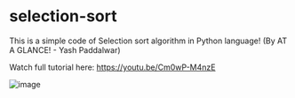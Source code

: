 # selection-sort

This is a simple code of Selection sort algorithm in Python language! (By AT A GLANCE! - Yash Paddalwar)

Watch full tutorial here: https://youtu.be/Cm0wP-M4nzE

![image](https://user-images.githubusercontent.com/111221670/188319857-c3ef8f5d-5f58-44ba-870e-0f92a1ab35f6.png)


